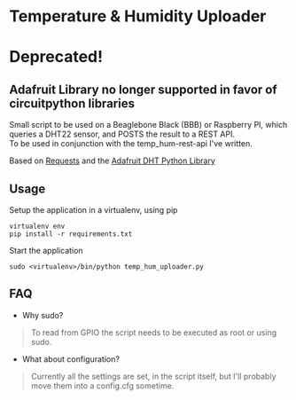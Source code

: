 # Temperature & Humidity Uploader
# Deprecated!
## Adafruit Library no longer supported in favor of circuitpython libraries

Small script to be used on a Beaglebone Black (BBB) or Raspberry PI, which 
queries a DHT22 sensor, and POSTS the result to a REST API.  
To be used in conjunction with the temp_hum-rest-api I've written.  

Based on [Requests](http://docs.python-requests.org/en/master/) and the 
[Adafruit DHT Python Library](https://github.com/adafruit/Adafruit_Python_DHT)

## Usage
Setup the application in a virtualenv, using pip
```
virtualenv env  
pip install -r requirements.txt
```

Start the application
```
sudo <virtualenv>/bin/python temp_hum_uploader.py
```
## FAQ
* Why sudo?
> To read from GPIO the script needs to be executed as root or using sudo.

* What about configuration?
> Currently all the settings are set, in the script itself, but I'll probably
move them into a config.cfg sometime.
